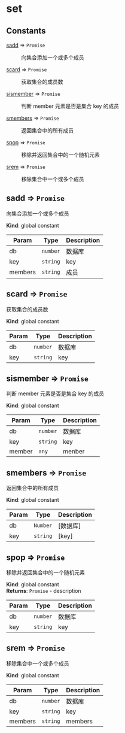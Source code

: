 # set 
## Constants

<dl>
<dt><a href="#sadd">sadd</a> ⇒ <code>Promise</code></dt>
<dd><p>向集合添加一个或多个成员</p>
</dd>
<dt><a href="#scard">scard</a> ⇒ <code>Promise</code></dt>
<dd><p>获取集合的成员数</p>
</dd>
<dt><a href="#sismember">sismember</a> ⇒ <code>Promise</code></dt>
<dd><p>判断 member 元素是否是集合 key 的成员</p>
</dd>
<dt><a href="#smembers">smembers</a> ⇒ <code>Promise</code></dt>
<dd><p>返回集合中的所有成员</p>
</dd>
<dt><a href="#spop">spop</a> ⇒ <code>Promise</code></dt>
<dd><p>移除并返回集合中的一个随机元素</p>
</dd>
<dt><a href="#srem">srem</a> ⇒ <code>Promise</code></dt>
<dd><p>移除集合中一个或多个成员</p>
</dd>
</dl>

<a name="sadd"></a>

## sadd ⇒ <code>Promise</code>
向集合添加一个或多个成员

**Kind**: global constant  

| Param | Type | Description |
| --- | --- | --- |
| db | <code>number</code> | 数据库 |
| key | <code>string</code> | key |
| members | <code>string</code> | 成员 |

<a name="scard"></a>

## scard ⇒ <code>Promise</code>
获取集合的成员数

**Kind**: global constant  

| Param | Type | Description |
| --- | --- | --- |
| db | <code>number</code> | 数据库 |
| key | <code>string</code> | key |

<a name="sismember"></a>

## sismember ⇒ <code>Promise</code>
判断 member 元素是否是集合 key 的成员

**Kind**: global constant  

| Param | Type | Description |
| --- | --- | --- |
| db | <code>number</code> | 数据库 |
| key | <code>string</code> | key |
| member | <code>any</code> | menber |

<a name="smembers"></a>

## smembers ⇒ <code>Promise</code>
返回集合中的所有成员

**Kind**: global constant  

| Param | Type | Description |
| --- | --- | --- |
| db | <code>Number</code> | [数据库] |
| key | <code>string</code> | [key] |

<a name="spop"></a>

## spop ⇒ <code>Promise</code>
移除并返回集合中的一个随机元素

**Kind**: global constant  
**Returns**: <code>Promise</code> - description  

| Param | Type | Description |
| --- | --- | --- |
| db | <code>number</code> | 数据库 |
| key | <code>string</code> | key |

<a name="srem"></a>

## srem ⇒ <code>Promise</code>
移除集合中一个或多个成员

**Kind**: global constant  

| Param | Type | Description |
| --- | --- | --- |
| db | <code>number</code> | 数据库 |
| key | <code>string</code> | key |
| members | <code>string</code> | members |

